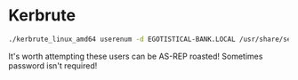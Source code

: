 # Kerbrute
```bash
./kerbrute_linux_amd64 userenum -d EGOTISTICAL-BANK.LOCAL /usr/share/seclists/Usernames/xato-net-10-million-usernames.txt --dc 10.10.10.175
```
It's worth attempting these users can be AS-REP roasted! Sometimes password isn't required!
